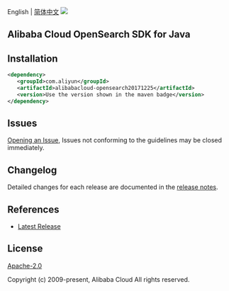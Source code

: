 English | [简体中文](README-CN.md)
![](https://aliyunsdk-pages.alicdn.com/icons/AlibabaCloud.svg)

## Alibaba Cloud OpenSearch SDK for Java

## Installation

```xml
<dependency>
   <groupId>com.aliyun</groupId>
   <artifactId>alibabacloud-opensearch20171225</artifactId>
   <version>Use the version shown in the maven badge</version>
</dependency>
```

## Issues
[Opening an Issue](https://github.com/aliyun/alibabacloud-java-async-sdk/issues/new), Issues not conforming to the guidelines may be closed immediately.

## Changelog
Detailed changes for each release are documented in the [release notes](./ChangeLog.txt).

## References
* [Latest Release](https://github.com/aliyun/alibabacloud-async-java-sdk/)

## License
[Apache-2.0](http://www.apache.org/licenses/LICENSE-2.0)

Copyright (c) 2009-present, Alibaba Cloud All rights reserved.